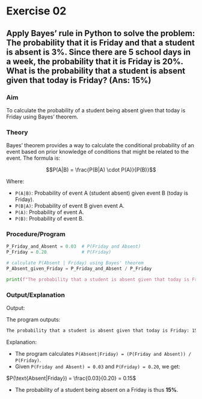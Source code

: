 # Exercise 02

## Apply Bayes’ rule in Python to solve the problem: The probability that it is Friday and that a student is absent is 3%. Since there are 5 school days in a week, the probability that it is Friday is 20%. What is the probability that a student is absent given that today is Friday? (Ans: 15%)

### Aim  

To calculate the probability of a student being absent given that today is Friday using Bayes’ theorem.  

### Theory

Bayes’ theorem provides a way to calculate the conditional probability of an event based on prior knowledge of conditions that might be related to the event. The formula is:  

$$P(A|B) = \frac{P(B|A) \cdot P(A)}{P(B)}$$

Where:

- `P(A|B)`: Probability of event A (student absent) given event B (today is Friday).  
- `P(B|A)`: Probability of event B given event A.  
- `P(A)`: Probability of event A.  
- `P(B)`: Probability of event B.  

### Procedure/Program  

```python
P_Friday_and_Absent = 0.03  # P(Friday and Absent)
P_Friday = 0.20             # P(Friday)

# calculate P(Absent | Friday) using Bayes' theorem
P_Absent_given_Friday = P_Friday_and_Absent / P_Friday

print(f"The probability that a student is absent given that today is Friday: {P_Absent_given_Friday * 100:.2f}%")
```

### Output/Explanation  

Output:
  
The program outputs:  

```bash
The probability that a student is absent given that today is Friday: 15.00%
```

Explanation:  

- The program calculates `P(Absent|Friday) = (P(Friday and Absent)) / P(Friday)`.  
- Given `P(Friday and Absent) = 0.03` and `P(Friday) = 0.20`, we get:  

$P(\text{Absent|Friday}) = \frac{0.03}{0.20} = 0.15$

- The probability of a student being absent on a Friday is thus **15%**.
